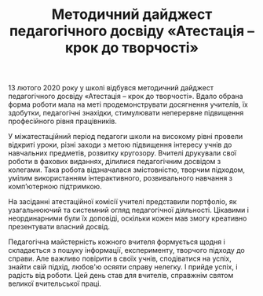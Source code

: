 ﻿---
title: Методичний дайджест педагогічного досвіду «Атестація – крок до творчості»
---

13 лютого 2020 року у школі відбувся методичний дайджест педагогічного досвіду «Атестація – крок до творчості». Вдало обрана форма роботи мала на меті продемонструвати досягнення учителів, їх здобутки, педагогічні знахідки, стимулювати неперервне підвищення професійного рівня працівників.

У міжатестаційний період педагоги школи на високому рівні провели відкриті уроки, різні заходи з метою підвищення інтересу учнів до навчальних предметів, розвитку кругозору. Вчителі друкували свої роботи в фахових виданнях, ділилися педагогічним досвідом з колегами. Така робота відзначалася змістовністю, творчим підходом, умілим використанням інтерактивного, розвивального навчання з комп’ютерною підтримкою.

На засіданні атестаційної комісії учителі представили портфоліо, як узагальнюючий та системний огляд педагогічної діяльності. Цікавими і неординарними були їх доповіді, оскільки кожен мав змогу креативно презентувати власний досвід.

Педагогічна майстерність кожного вчителя формується щодня і складається з пошуку інформації, експерименту, творчого підходу до справи. Але важливо повірити в своїх учнів, сподіватися на успіх, знайти свій підхід, любов'ю осяяти справу нелегку. І прийде успіх, і радість від роботи. Цей день став для вчителів, справжнім святом великої вчительської праці.

<slideshow />
